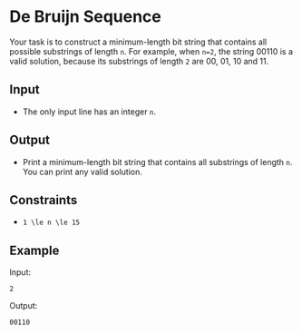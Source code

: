 # De Bruijn Sequence 

Your task is to construct a minimum-length bit string that contains all possible substrings of length ```n```. For example, when ```n=2```, the string 00110 is a valid solution, because its substrings of length ```2``` are 00, 01, 10 and 11.
## Input
- The only input line has an integer ```n```.
## Output
- Print a minimum-length bit string that contains all substrings of length ```n```. You can print any valid solution.
## Constraints

- ```1 \le n \le 15```

## Example
Input:
```
2
```

Output:
```
00110
```
